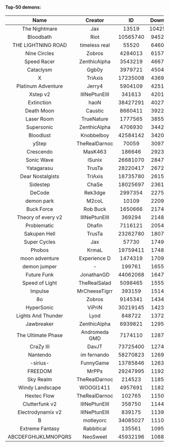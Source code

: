 #### Top-50 demons:

| Name | Creator | ID | Downloads | Likes |
|:---:|:---:|:---:|:---:|:---:|
| The Nightmare | Jax | 13519 | 104252714 | 5369949
| Bloodbath | Riot | 10565740 | 94520707 | 4407230
| THE LIGHTNING ROAD | timeless real | 55520 | 64609701 | 2988851
| Nine Circles | Zobros | 4284013 | 61570787 | 3228346
| Speed Racer | ZenthicAlpha | 3543219 | 46675281 | 2354512
| Cataclysm | Ggb0y | 3979721 | 45047518 | 1374268
| X | TriAxis | 17235008 | 43695313 | 2154178
| Platinum Adventure | Jerry4 | 5904109 | 42515758 | 2608140
| Xstep v2 | IIINePtunEIII | 341613 | 42010159 | 1594118
| Extinction | haoN | 38427291 | 40270177 | 1362333
| Death Moon  | Caustic | 8660411 | 39229109 | 1939859
| Laser Room | TrueNature | 1777565 | 38551301 | 1209399
| Supersonic | ZenthicAlpha | 4706930 | 34420378 | 1564204
| Bloodlust | Knobbelboy | 42584142 | 34208281 | 1043238
| yStep | TheRealDarnoc | 70059 | 30971818 | 1064013
| Crescendo | MasK463 | 186646 | 29231520 | 1035557
| Sonic Wave | lSunix | 26681070 | 28475172 | 891910
| Yatagarasu  | TrusTa | 28220417 | 26722000 | 1012671
| Dear Nostalgists | TriAxis | 18735780 | 26156514 | 1370532
| Sidestep | ChaSe | 18025697 | 23610960 | 1012952
| DeCode | Rek3dge | 2997354 | 22758537 | 1041242
| demon park | M2coL | 10109 | 22095269 | 755267
| Buck Force | Rob Buck | 1650666 | 21745744 | 584548
| Theory of every v2 | IIINePtunEIII | 369294 | 21487333 | 788862
| Problematic | Dhafin | 7116121 | 20547790 | 1079078
| Sakupen Hell | TrusTa | 23262780 | 18074213 | 551279
| Super Cycles | Jax | 57730 | 17490551 | 645916
| Phobos | KrmaL | 19759411 | 17482191 | 634453
| moon adventure | Experience D | 1474319 | 17091697 | 503367
| demon jumper | - | 199761 | 16556262 | 606165
| Future Funk | JonathanGD | 44062068 | 16470454 | 768483
| Speed of Light | TheRealSalad | 5098465 | 15554378 | 751928
| Impulse | MrCheeseTigrr | 393159 | 15146449 | 791982
| 8o | Zobros | 9145341 | 14340891 | 731122
| HyperSonic | ViPriN | 30219145 | 14230330 | 528201
| Lights And Thunder | Lyod | 848722 | 13724302 | 655377
| Jawbreaker | ZenthicAlpha | 6939821 | 12958099 | 690860
| The Ultimate Phase | Andromeda GMD | 7174110 | 12873079 | 502735
| CraZy III | DavJT | 73725400 | 12744813 | 670387
| Nantendo | im fernando | 58270823 | 12692777 | 773515
| -sirius- | FunnyGame | 13785846 | 12638419 | 762015
| FREEDOM | MrPPs | 29247995 | 11927150 | 606928
| Sky Realm | TheRealDarnoc | 214523 | 11853577 | 513153
| Windy Landscape | WOOGI1411 | 4957691 | 11826729 | 673635
| Hextec Flow | TheRealDarnoc | 102765 | 11500548 | 537070
| Clutterfunk v2 | IIINePtunEIII | 358750 | 11440686 | 484643
| Electrodynamix v2 | IIINePtunEIII | 839175 | 11398573 | 425485
| B | motleyorc | 34085027 | 11107324 | 639941
| Extreme Fantasy | Rabbitical | 135561 | 10954399 | 444890
| ABCDEFGHIJKLMNOPQRS | NeoSweet | 45932196 | 10884518 | 733341
